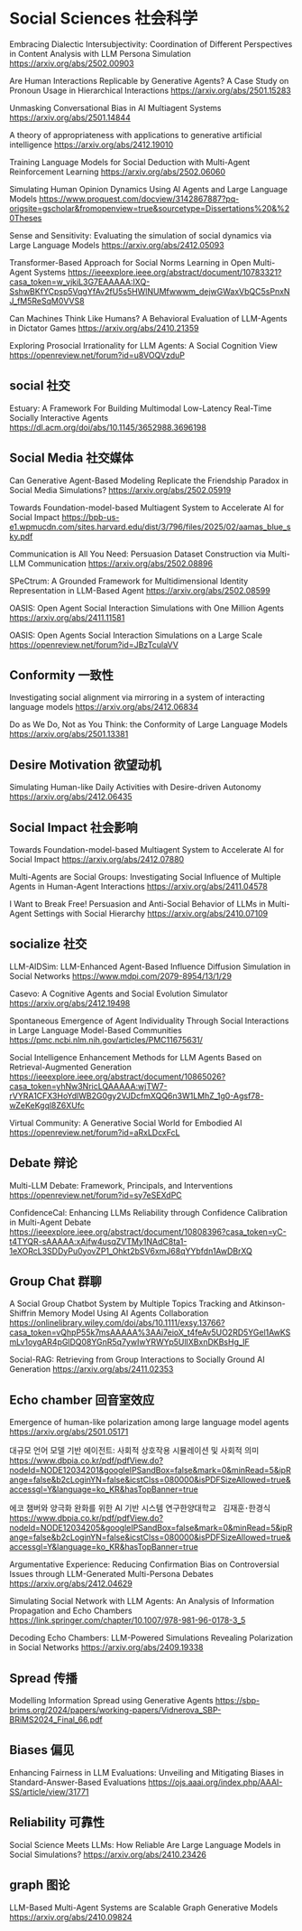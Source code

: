 # Social Sciences 社会科学
Embracing Dialectic Intersubjectivity: Coordination of Different Perspectives in Content Analysis with LLM Persona Simulation
https://arxiv.org/abs/2502.00903

Are Human Interactions Replicable by Generative Agents? A Case Study on Pronoun Usage in Hierarchical Interactions
https://arxiv.org/abs/2501.15283

Unmasking Conversational Bias in AI Multiagent Systems
https://arxiv.org/abs/2501.14844

A theory of appropriateness with applications to generative artificial intelligence
https://arxiv.org/abs/2412.19010

Training Language Models for Social Deduction with Multi-Agent Reinforcement Learning
https://arxiv.org/abs/2502.06060

Simulating Human Opinion Dynamics Using AI Agents and Large Language Models
https://www.proquest.com/docview/3142867887?pq-origsite=gscholar&fromopenview=true&sourcetype=Dissertations%20&%20Theses

Sense and Sensitivity: Evaluating the simulation of social dynamics via Large Language Models
https://arxiv.org/abs/2412.05093

Transformer-Based Approach for Social Norms Learning in Open Multi-Agent Systems
https://ieeexplore.ieee.org/abstract/document/10783321?casa_token=w_vjkiL3G7EAAAAA:IXQ-SshwBKfYCpsp5VqgYfAv2fU5s5HWlNUMfwwwm_dejwGWaxVbQC5sPnxNJ_fM5ReSqM0VVS8

Can Machines Think Like Humans? A Behavioral Evaluation of LLM-Agents in Dictator Games
https://arxiv.org/abs/2410.21359

Exploring Prosocial Irrationality for LLM Agents: A Social Cognition View
https://openreview.net/forum?id=u8VOQVzduP

## social 社交
Estuary: A Framework For Building Multimodal Low-Latency Real-Time Socially Interactive Agents
https://dl.acm.org/doi/abs/10.1145/3652988.3696198

## Social Media 社交媒体
Can Generative Agent-Based Modeling Replicate the Friendship Paradox in Social Media Simulations?
https://arxiv.org/abs/2502.05919

Towards Foundation-model-based Multiagent System to Accelerate AI for Social Impact
https://bpb-us-e1.wpmucdn.com/sites.harvard.edu/dist/3/796/files/2025/02/aamas_blue_sky.pdf

Communication is All You Need: Persuasion Dataset Construction via Multi-LLM Communication
https://arxiv.org/abs/2502.08896

SPeCtrum: A Grounded Framework for Multidimensional Identity Representation in LLM-Based Agent
https://arxiv.org/abs/2502.08599

OASIS: Open Agent Social Interaction Simulations with One Million Agents
https://arxiv.org/abs/2411.11581

OASIS: Open Agents Social Interaction Simulations on a Large Scale
https://openreview.net/forum?id=JBzTculaVV

## Conformity 一致性
Investigating social alignment via mirroring in a system of interacting language models
https://arxiv.org/abs/2412.06834

Do as We Do, Not as You Think: the Conformity of Large Language Models
https://arxiv.org/abs/2501.13381

## Desire Motivation 欲望动机
Simulating Human-like Daily Activities with Desire-driven Autonomy
https://arxiv.org/abs/2412.06435


## Social Impact 社会影响
Towards Foundation-model-based Multiagent System to Accelerate AI for Social Impact
https://arxiv.org/abs/2412.07880

Multi-Agents are Social Groups: Investigating Social Influence of Multiple Agents in Human-Agent Interactions
https://arxiv.org/abs/2411.04578

I Want to Break Free! Persuasion and Anti-Social Behavior of LLMs in Multi-Agent Settings with Social Hierarchy
https://arxiv.org/abs/2410.07109



## socialize 社交
LLM-AIDSim: LLM-Enhanced Agent-Based Influence Diffusion Simulation in Social Networks
https://www.mdpi.com/2079-8954/13/1/29

Casevo: A Cognitive Agents and Social Evolution Simulator
https://arxiv.org/abs/2412.19498

Spontaneous Emergence of Agent Individuality Through Social Interactions in Large Language Model-Based Communities
https://pmc.ncbi.nlm.nih.gov/articles/PMC11675631/

Social Intelligence Enhancement Methods for LLM Agents Based on Retrieval-Augmented Generation
https://ieeexplore.ieee.org/abstract/document/10865026?casa_token=yhNw3NricLQAAAAA:wjTW7-rVYRA1CFX3HoYdlWB2G0gy2VJDcfmXQQ6n3W1LMhZ_1g0-Agsf78-wZeKeKgql8Z6XUfc

Virtual Community: A Generative Social World for Embodied AI
https://openreview.net/forum?id=aRxLDcxFcL

## Debate 辩论
Multi-LLM Debate: Framework, Principals, and Interventions
https://openreview.net/forum?id=sy7eSEXdPC

ConfidenceCal: Enhancing LLMs Reliability through Confidence Calibration in Multi-Agent Debate
https://ieeexplore.ieee.org/abstract/document/10808396?casa_token=yC-t4TYQR-sAAAAA:xAjfw4usqZVTMy1NAdC8ta1-1eXORcL3SDDyPu0yovZP1_Ohkt2bSV6xmJ68qYYbfdn1AwDBrXQ

## Group Chat 群聊
A Social Group Chatbot System by Multiple Topics Tracking and Atkinson-Shiffrin Memory Model Using AI Agents Collaboration
https://onlinelibrary.wiley.com/doi/abs/10.1111/exsy.13766?casa_token=vQhpP55k7msAAAAA%3AAi7eioX_t4feAv5UO2RD5YGel1AwKSmLv1oygAR4pGlDQ08YGnR5q7ywIwYRWYp5UlIXBxnDKBsHg_IF

Social-RAG: Retrieving from Group Interactions to Socially Ground AI Generation
https://arxiv.org/abs/2411.02353


## Echo chamber 回音室效应

Emergence of human-like polarization among large language model agents
https://arxiv.org/abs/2501.05171


대규모 언어 모델 기반 에이전트: 사회적 상호작용 시뮬레이션 및 사회적 의미
https://www.dbpia.co.kr/pdf/pdfView.do?nodeId=NODE12034201&googleIPSandBox=false&mark=0&minRead=5&ipRange=false&b2cLoginYN=false&icstClss=080000&isPDFSizeAllowed=true&accessgl=Y&language=ko_KR&hasTopBanner=true

에코 챔버와 양극화 완화를 위한 AI 기반 시스템 연구한양대학교   김재훈･한경식
https://www.dbpia.co.kr/pdf/pdfView.do?nodeId=NODE12034205&googleIPSandBox=false&mark=0&minRead=5&ipRange=false&b2cLoginYN=false&icstClss=080000&isPDFSizeAllowed=true&accessgl=Y&language=ko_KR&hasTopBanner=true

Argumentative Experience: Reducing Confirmation Bias on Controversial Issues through LLM-Generated Multi-Persona Debates
https://arxiv.org/abs/2412.04629

Simulating Social Network with LLM Agents: An Analysis of Information Propagation and Echo Chambers
https://link.springer.com/chapter/10.1007/978-981-96-0178-3_5

Decoding Echo Chambers: LLM-Powered Simulations Revealing Polarization in Social Networks
https://arxiv.org/abs/2409.19338

## Spread 传播
Modelling Information Spread using Generative
Agents
https://sbp-brims.org/2024/papers/working-papers/Vidnerova_SBP-BRiMS2024_Final_66.pdf

## Biases 偏见
Enhancing Fairness in LLM Evaluations: Unveiling and Mitigating Biases in Standard-Answer-Based Evaluations
https://ojs.aaai.org/index.php/AAAI-SS/article/view/31771

## Reliability 可靠性
Social Science Meets LLMs: How Reliable Are Large Language Models in Social Simulations?
https://arxiv.org/abs/2410.23426

## graph 图论
LLM-Based Multi-Agent Systems are Scalable Graph Generative Models
https://arxiv.org/abs/2410.09824
